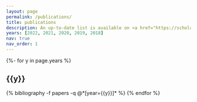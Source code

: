 ```yaml
---
layout: page
permalink: /publications/
title: publications
description: An up-to-date list is available on <a href="https://scholar.google.com/citations?user=7gkNRBYAAAAJ&hl=en&oi=ao">GoogleScholar</a>. # publications by categories in reversed chronological order. generated by jekyll-scholar.
years: [2022, 2021, 2020, 2019, 2018]
nav: true
nav_order: 1
---
```

<!-- _pages/publications.md -->
<div class="publications">

{%- for y in page.years %}
  <h2 class="year">{{y}}</h2>
  {% bibliography -f papers -q @*[year={{y}}]* %}
{% endfor %}

</div>
